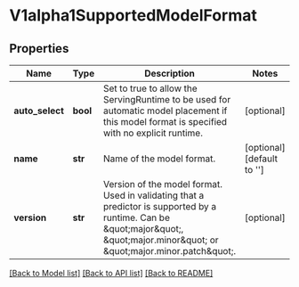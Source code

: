 # V1alpha1SupportedModelFormat

## Properties
Name | Type | Description | Notes
------------ | ------------- | ------------- | -------------
**auto_select** | **bool** | Set to true to allow the ServingRuntime to be used for automatic model placement if this model format is specified with no explicit runtime. | [optional] 
**name** | **str** | Name of the model format. | [optional] [default to '']
**version** | **str** | Version of the model format. Used in validating that a predictor is supported by a runtime. Can be \&quot;major\&quot;, \&quot;major.minor\&quot; or \&quot;major.minor.patch\&quot;. | [optional] 

[[Back to Model list]](../README.md#documentation-for-models) [[Back to API list]](../README.md#documentation-for-api-endpoints) [[Back to README]](../README.md)


